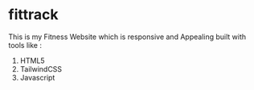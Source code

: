 # fittrack
This is my Fitness Website which is responsive and Appealing built with tools like :
1) HTML5
2) TailwindCSS
3) Javascript
